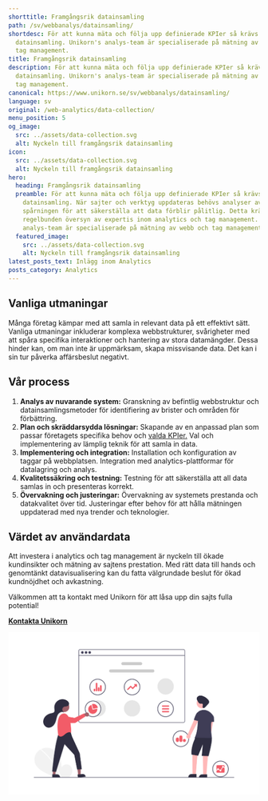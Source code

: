```yaml
---
shorttitle: Framgångsrik datainsamling
path: /sv/webbanalys/datainsamling/
shortdesc: För att kunna mäta och följa upp definierade KPIer så krävs
  datainsamling. Unikorn's analys-team är specialiserade på mätning av webb och
  tag management.
title: Framgångsrik datainsamling
description: För att kunna mäta och följa upp definierade KPIer så krävs
  datainsamling. Unikorn's analys-team är specialiserade på mätning av webb och
  tag management.
canonical: https://www.unikorn.se/sv/webbanalys/datainsamling/
language: sv
original: /web-analytics/data-collection/
menu_position: 5
og_image:
  src: ../assets/data-collection.svg
  alt: Nyckeln till framgångsrik datainsamling
icon:
  src: ../assets/data-collection.svg
  alt: Nyckeln till framgångsrik datainsamling
hero:
  heading: Framgångsrik datainsamling
  preamble: För att kunna mäta och följa upp definierade KPIer så krävs
    datainsamling. När sajter och verktyg uppdateras behövs analyser av
    spårningen för att säkerställa att data förblir pålitlig. Detta kräver
    regelbunden översyn av expertis inom analytics och tag management. Unikorn's
    analys-team är specialiserade på mätning av webb och tag management.
  featured_image:
    src: ../assets/data-collection.svg
    alt: Nyckeln till framgångsrik datainsamling
latest_posts_text: Inlägg inom Analytics
posts_category: Analytics
---
```

## Vanliga utmaningar

Många företag kämpar med att samla in relevant data på ett effektivt sätt. Vanliga utmaningar inkluderar komplexa webbstrukturer, svårigheter med att spåra specifika interaktioner och hantering av stora datamängder. Dessa hinder kan, om man inte är uppmärksam, skapa missvisande data. Det kan i sin tur påverka affärsbeslut negativt. 

## Vår process 

1. **Analys av nuvarande system:** Granskning av befintlig webbstruktur och datainsamlingsmetoder för identifiering av brister och områden för förbättring.
2. **Plan och skräddarsydda lösningar:** Skapande av en anpassad plan som passar företagets specifika behov och [valda KPIer.](https://www.unikorn.se/sv/webbanalys/definiera-kpier/) Val och implementering av lämplig teknik för att samla in data.  
3. **Implementering och integration:** Installation och konfiguration av taggar på webbplatsen. Integration med analytics-plattformar för datalagring och analys.
4. **Kvalitetssäkring och testning:** Testning för att säkerställa att all data samlas in och presenteras korrekt.
5. **Övervakning och justeringar:** Övervakning av systemets prestanda och datakvalitet över tid. Justeringar efter behov för att hålla mätningen uppdaterad med nya trender och teknologier. 

## Värdet av användardata

Att investera i analytics och tag management är nyckeln till ökade kundinsikter och mätning av sajtens prestation. Med rätt data till hands och genomtänkt datavisualisering kan du fatta välgrundade beslut för ökad kundnöjdhet och avkastning. 

Välkommen att ta kontakt med Unikorn för att låsa upp din sajts fulla potential!

**[Kontakta Unikorn](https://www.unikorn.se/sv/kontakt/)**

![Datadrivna insikter](../assets/data-insights.png "Datadrivna insikter")